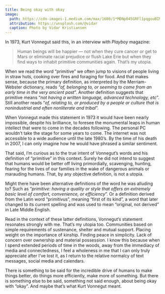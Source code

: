 ```yaml
---
title: Being okay with okay
image:
  path: https://cdn-images-1.medium.com/max/1600/1*MDNp045GRFl1pqgouBIM3g.jpeg
  attribution: https://unsplash.com/@vidar
  caption: Photo by Vidar Kristiansen
---
```


In 1973, Kurt Vonnegut said this, in an interview with *Playboy* magazine:

> Human beings will be happier — not when they cure cancer or get to Mars or
> eliminate racial prejudice or flush Lake Erie but when they find ways to inhabit
primitive communities again. That’s my utopia.

When we read the word “primitive” we often jump to visions of people living in
straw huts, cooking over fires and foraging for food. And that makes sense,
because the primary definition, as interpreted by the Merriam-Webster
dictionary, reads *“of, belonging to, or seeming to come from an early time in
the very ancient past*”. Another definition suggests that primitive means “*not
having a written language, advanced technology, etc*”. Still another reads “*of,
relating to, or produced by a people or culture that is nonindustrial and often
nonliterate and tribal*”.

When Vonnegut made this statement in 1973 it would have been nearly impossible,
despite his brilliance, to foresee the monumental leaps in human intellect that
were to come in the decades following. The personal PC wouldn’t take the stage
for some years to come. The internet was not accessible to a wide audience until
the late 1980’s. By the time of his death in 2007, I can only imagine how he
would have phrased a similar sentiment.

That said, I’m curious as to the true intent of Vonnegut’s words and his
definition of “primitive” in this context. Surely he did not intend to suggest
that humans would be better off living primordially, scavenging, hunting,
fearing for the lives of our families in the wake of dangerous animals or
marauding humans. That, by any objective definition, is not a utopia.

Might there have been alternative definitions of the word he was alluding to?
Such as “*primitive:* *having a quality or style that offers an extremely basic
level of comfort, convenience, or efficiency*”. Or a definition derived from the
Latin word “primitivus”, meaning “first of its kind”, a word that later changed
to its current spelling and was used to mean “original, not derived” in Late
Middle English.

Read in the context of these latter definitions, Vonnegut’s statement resonates
strongly with me. That’s my utopia too. Communities based on simple requirements
of sustenance, shelter and mutual support. Placing weight on the importance of
kinship. Finding peace in simplicity. Lack of concern over ownership and
material possession. I know this because when I spend extended periods of time
in the woods, away from the immediacy of media and connectedness, I feel a
wholeness in me that I can only truly appreciate after I’ve lost it, as I return
to the relative normalcy of text messages, social media and calendars.

There is something to be said for the incredible drive of humans to make things
better, do things more efficiently, make more of something. But there is
something else to be said, something not said enough, about being okay with
“okay”. And maybe that’s what Kurt Vonnegut meant.
